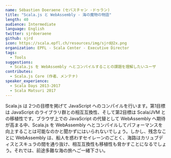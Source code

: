 ```yaml
---
name: Sébastien Doeraene (セバスチャン ·ドゥラン)
title: "Scala.js と WebAssembly - 海の魔物の物語"
length: 40
audience: Intermediate
language: English
twitter: sjrdoeraene
github: sjrd
icon: https://scala.epfl.ch/resources/img/sjrd@2x.png
organization: EPFL - Scala Center - Executive Director
tags:
  - Tools
suggestions:
  - Scala.js を WebAssembly へとコンパイルすることの課題を理解したいユーザ
contributes:
  - Scala.js Core (作者、メンテナ)
speaker_experience:
  - Scala Days 2013-2017
  - Scala Matsuri 2017
---
```

Scala.js は 2つの目標を掲げて JavaScript へのコンパイルを行います。第1目標は JavaScript のライブラリ群との相互互換性、そして第2目標は Scala/JVM との移植性です。ブラウザ上での JavaScript の代替として WebAssembly へ期待が高まる中、Scala.js を WebAssembly へとコンパイルしてパフォーマンスを向上することは可能なのかと聞かずにはいられないでしょう。しかし、残念なことに WebAssembly は、船人を惑わすセイレーンのごとく、海路はカリュブディスとスキュラの間を通り抜け、相互互換性も移植性も脅かすことになるでしょう。それでは、前途多難な海の旅へご一緒下さい。
